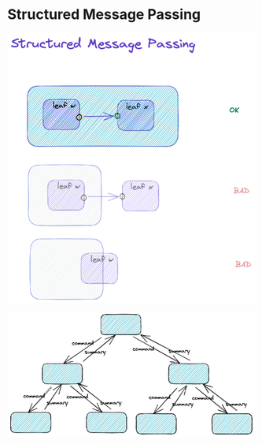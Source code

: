 # Structured Message Passing
![Structured Message Passing](resources/smp.png)

![Structured Message Passing](resources/smpb.png)